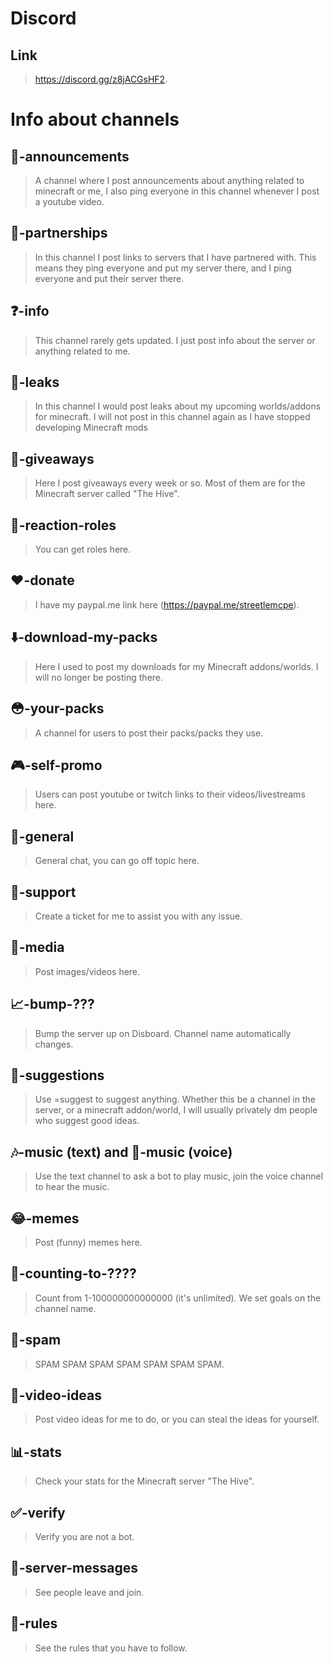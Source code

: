 # Discord

## Link
> <a href="https://discord.gg/z8jACGsHF2">https://discord.gg/z8jACGsHF2</a>.

# Info about channels

## 📣-announcements
> A channel where I post announcements about anything related to minecraft or me, I also ping everyone in this channel whenever I post a youtube video.

## 🤝-partnerships
> In this channel I post links to servers that I have partnered with. This means they ping everyone and put my server there, and I ping everyone and put their server there.

## ❓-info
> This channel rarely gets updated. I just post info about the server or anything related to me.

## 👀-leaks
> In this channel I would post leaks about my upcoming worlds/addons for minecraft. I will not post in this channel again as I have stopped developing Minecraft mods

## 🎉-giveaways
> Here I post giveaways every week or so. Most of them are for the Minecraft server called "The Hive".

## 🔔-reaction-roles
> You can get roles here.

## ❤️-donate
> I have my paypal.me link here (<a href="https://paypal.me/streetlemcpe">https://paypal.me/streetlemcpe</a>).

## ⬇️-download-my-packs
> Here I used to post my downloads for my Minecraft addons/worlds. I will no longer be posting there.

## 😳-your-packs
> A channel for users to post their packs/packs they use.

## 🎮-self-promo
> Users can post youtube or twitch links to their videos/livestreams here.

## 👋-general
> General chat, you can go off topic here.

## 💁-support
> Create a ticket for me to assist you with any issue.

## 🌆-media
> Post images/videos here.

## 📈-bump-???
> Bump the server up on Disboard. Channel name automatically changes.

## 😬-suggestions
> Use =suggest to suggest anything. Whether this be a channel in the server, or a minecraft addon/world, I will usually privately dm people who suggest good ideas.

## 🎶-music (text) and 🎵-music (voice)
> Use the text channel to ask a bot to play music, join the voice channel to hear the music.

## 😂-memes
> Post (funny) memes here.

## 🔢-counting-to-????
> Count from 1-100000000000000 (it's unlimited). We set goals on the channel name.

## 🤯-spam
> SPAM SPAM SPAM SPAM SPAM SPAM SPAM.

## 🎥-video-ideas
> Post video ideas for me to do, or you can steal the ideas for yourself.

## 📊-stats
> Check your stats for the Minecraft server "The Hive".

## ✅-verify
> Verify you are not a bot.

## 🤖-server-messages
> See people leave and join.

## 📒-rules
> See the rules that you have to follow.
